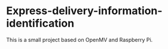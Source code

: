 # Express-delivery-information-identification
This is a small project based on OpenMV and Raspberry Pi.
